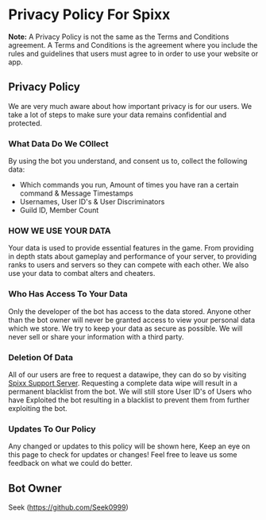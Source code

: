 # Privacy Policy For Spixx

**Note:** A Privacy Policy is not the same as the Terms and Conditions agreement. A Terms and Conditions is the agreement where you include the rules and guidelines that users must agree to in order to use your website or app.

## Privacy Policy

We are very much aware about how important privacy is for our users. We take a lot of steps to make sure your data remains confidential and protected.

### What Data Do We COllect

By using the bot you understand, and consent us to, collect the following data:
- Which commands you run, Amount of times you have ran a certain command & Message Timestamps 
- Usernames, User ID's & User Discriminators
- Guild ID, Member Count

### HOW WE USE YOUR DATA

Your data is used to provide essential features in the game. From providing in depth stats about gameplay and performance of your server, to providing ranks to users and servers so they can compete with each other. We also use your data to combat alters and cheaters.

### Who Has Access To Your Data

Only the developer of the bot has access to the data stored. Anyone other than the bot owner will never be granted access to view your personal data which we store. We try to keep your data as secure as possible. We will never sell or share your information with a third party.

### Deletion Of Data

All of our users are free to request a datawipe, they can do so by visiting [Spixx Support Server](https://discord.gg/8vD6ynEyBP). Requesting a complete data wipe will result in a permanent blacklist from the bot. We will still store User ID's of Users who have Exploited the bot resulting in a blacklist to prevent them from further exploiting the bot.

### Updates To Our Policy

Any changed or updates to this policy will be shown here, Keep an eye on this page to check for updates or changes! Feel free to leave us some feedback on what we could do better.

## Bot Owner

Seek (https://github.com/Seek0999)
